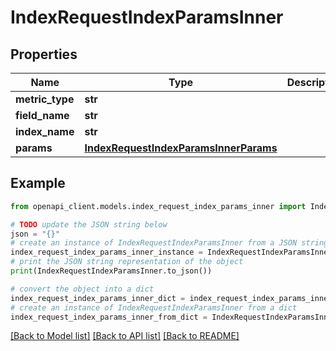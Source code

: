 # IndexRequestIndexParamsInner


## Properties

Name | Type | Description | Notes
------------ | ------------- | ------------- | -------------
**metric_type** | **str** |  | [optional] 
**field_name** | **str** |  | [optional] 
**index_name** | **str** |  | [optional] 
**params** | [**IndexRequestIndexParamsInnerParams**](IndexRequestIndexParamsInnerParams.md) |  | [optional] 

## Example

```python
from openapi_client.models.index_request_index_params_inner import IndexRequestIndexParamsInner

# TODO update the JSON string below
json = "{}"
# create an instance of IndexRequestIndexParamsInner from a JSON string
index_request_index_params_inner_instance = IndexRequestIndexParamsInner.from_json(json)
# print the JSON string representation of the object
print(IndexRequestIndexParamsInner.to_json())

# convert the object into a dict
index_request_index_params_inner_dict = index_request_index_params_inner_instance.to_dict()
# create an instance of IndexRequestIndexParamsInner from a dict
index_request_index_params_inner_from_dict = IndexRequestIndexParamsInner.from_dict(index_request_index_params_inner_dict)
```
[[Back to Model list]](../README.md#documentation-for-models) [[Back to API list]](../README.md#documentation-for-api-endpoints) [[Back to README]](../README.md)


